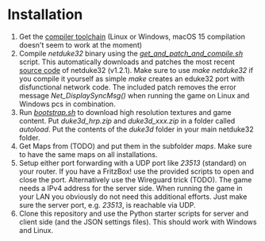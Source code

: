 # Installation

1. Get the [compiler toolchain](https://wiki.eduke32.com/wiki/Main_Page) (Linux or Windows, macOS 15 compilation doesn't seem to work at the moment)
2. Compile *netduke32* binary using the *[get_and_patch_and_compile.sh](https://github.com/mongoq/netduke32/blob/main/get_and_patch_and_compile.sh)* script. This automatically downloads and patches the most recent [source code](https://voidpoint.io/StrikerTheHedgefox/eduke32-csrefactor/-/releases) of netduke32 (v1.2.1). Make sure to use *make netduke32* if you compile it yourself as simple *make* creates an eduke32 port with disfunctional network code. The included patch removes the error message *Net_DisplaySyncMsg()* when running the game on Linux and Windows pcs in combination.
3. Run *[bootstrap.sh](https://github.com/mongoq/netduke32/blob/main/bootstrap.sh)* to download high resolution textures and game content. Put *duke3d_hrp.zip* and *duke3d_xxx.zip* in a folder called *autoload*. Put the contents of the *duke3d* folder in your main netduke32 folder.
4. Get Maps from (TODO) and put them in the subfolder *maps*. Make sure to have the same maps on all installations.
5. Setup either port forwarding with a UDP port like *23513* (standard) on your router. If you have a FritzBox! use the provided scripts to open and close the port. Alternatively use the Wireguard trick (TODO). The game needs a IPv4 address for the server side. When running the game in your LAN you obviously do not need this additional efforts. Just make sure the server port, e.g. *23513*, is reachable via UDP.
6. Clone this repository and use the Python starter scripts for server and client side (and the JSON settings files). This should work with Windows and Linux. 

